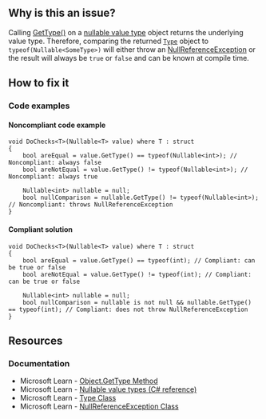 ## Why is this an issue?
 
Calling [GetType()](https://learn.microsoft.com/en-us/dotnet/api/system.object.gettype) on a [nullable value type](https://learn.microsoft.com/en-us/dotnet/csharp/language-reference/builtin-types/nullable-value-types) object returns the underlying value type. Therefore, comparing the returned [`Type`](https://learn.microsoft.com/en-us/dotnet/api/system.type) object to `typeof(Nullable<SomeType>)` will either throw an [NullReferenceException](https://learn.microsoft.com/en-us/dotnet/api/system.nullreferenceexception) or the result will always be `true` or `false` and can be known at compile time.
 
## How to fix it
 
### Code examples
 
#### Noncompliant code example

    void DoChecks<T>(Nullable<T> value) where T : struct
    {
        bool areEqual = value.GetType() == typeof(Nullable<int>); // Noncompliant: always false
        bool areNotEqual = value.GetType() != typeof(Nullable<int>); // Noncompliant: always true
    
        Nullable<int> nullable = null;
        bool nullComparison = nullable.GetType() != typeof(Nullable<int>); // Noncompliant: throws NullReferenceException
    }

#### Compliant solution

    void DoChecks<T>(Nullable<T> value) where T : struct
    {
        bool areEqual = value.GetType() == typeof(int); // Compliant: can be true or false
        bool areNotEqual = value.GetType() != typeof(int); // Compliant: can be true or false
    
        Nullable<int> nullable = null;
        bool nullComparison = nullable is not null && nullable.GetType() == typeof(int); // Compliant: does not throw NullReferenceException
    }

## Resources
 
### Documentation
 
- Microsoft Learn - [Object.GetType Method](https://learn.microsoft.com/en-us/dotnet/api/system.object.gettype)
- Microsoft Learn - [Nullable
  value types (C# reference)](https://learn.microsoft.com/en-us/dotnet/csharp/language-reference/builtin-types/nullable-value-types)
- Microsoft Learn - [Type Class](https://learn.microsoft.com/en-us/dotnet/api/system.type)
- Microsoft Learn - [NullReferenceException Class](https://learn.microsoft.com/en-us/dotnet/api/system.nullreferenceexception)